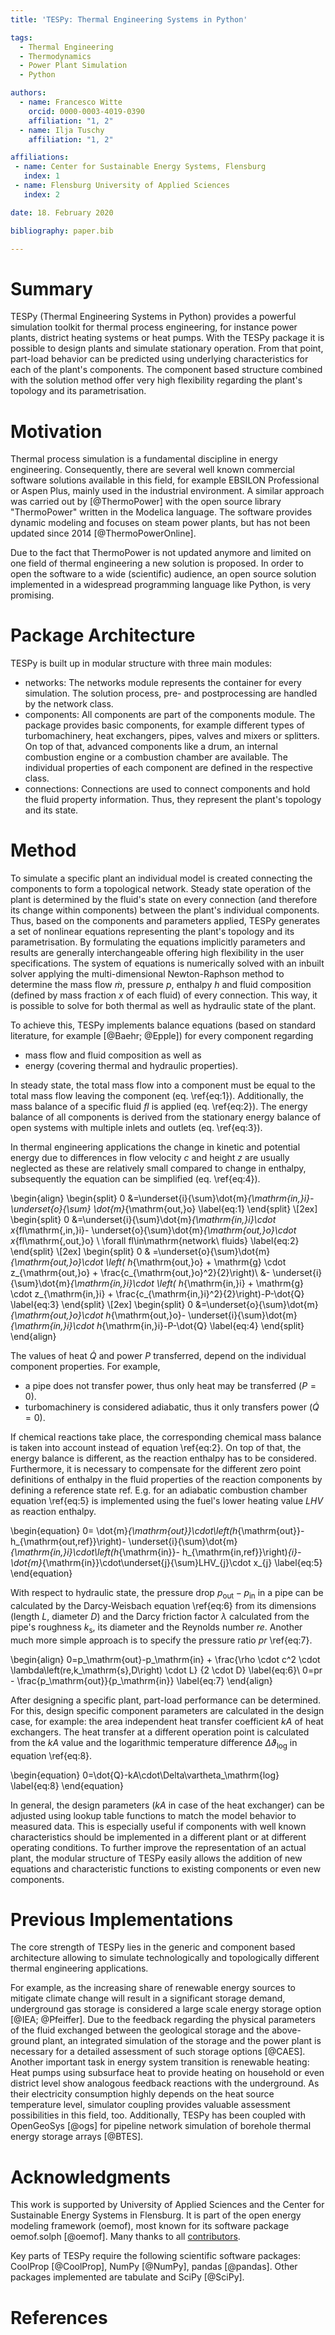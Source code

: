 ```yaml
---
title: 'TESPy: Thermal Engineering Systems in Python'

tags:
  - Thermal Engineering
  - Thermodynamics
  - Power Plant Simulation
  - Python

authors:
  - name: Francesco Witte
    orcid: 0000-0003-4019-0390
    affiliation: "1, 2"
  - name: Ilja Tuschy
    affiliation: "1, 2"

affiliations:
 - name: Center for Sustainable Energy Systems, Flensburg
   index: 1
 - name: Flensburg University of Applied Sciences
   index: 2

date: 18. February 2020

bibliography: paper.bib

---
```


# Summary

TESPy (Thermal Engineering Systems in Python) provides a powerful
simulation toolkit for thermal process engineering, for instance power plants,
district heating systems or heat pumps. With the TESPy package it is possible to
design plants and simulate stationary operation. From that point, part-load
behavior can be predicted using underlying characteristics for each of the
plant's components. The component based structure combined with the solution
method offer very high flexibility regarding the plant's topology and its
parametrisation.

# Motivation

Thermal process simulation is a fundamental discipline in energy engineering.
Consequently, there are several well known commercial software solutions
available in this field, for example EBSILON Professional or Aspen Plus, mainly
used in the industrial environment. A similar approach was carried out by
[@ThermoPower] with the open source library "ThermoPower" written in the
Modelica language. The software provides dynamic modeling and focuses on steam
power plants, but has not been updated since 2014 [@ThermoPowerOnline].

Due to the fact that ThermoPower is not updated anymore and limited on
one field of thermal engineering a new solution is proposed. In order to open
the software to a wide (scientific) audience, an open source solution
implemented in a widespread programming language like Python, is very promising.

# Package Architecture

TESPy is built up in modular structure with three main modules:

* networks: The networks module represents the container for every simulation.
  The solution process, pre- and postprocessing are handled by the network
  class.
* components: All components are part of the components module. The package
  provides basic components, for example different types of turbomachinery, heat
  exchangers, pipes, valves and mixers or splitters. On top of that, advanced
  components like a drum, an internal combustion engine or a combustion chamber
  are available. The individual properties of each component are defined in the respective class.
* connections: Connections are used to connect components and hold the fluid
  property information. Thus, they represent the plant's topology and its state.

# Method

To simulate a specific plant an individual model is created connecting the
components to form a topological network. Steady state operation of the plant is
determined by the fluid's state on every connection (and therefore its change
within components) between the plant's individual components. Thus, based on the
components and parameters applied, TESPy generates a set of nonlinear equations
representing the plant's topology and its parametrisation. By formulating the
equations implicitly parameters and results are generally interchangeable
offering high flexibility in the user specifications. The system of equations is
numerically solved with an inbuilt solver applying the multi-dimensional
Newton-Raphson method to determine the mass flow $\dot{m}$, pressure $p$,
enthalpy $h$ and fluid composition (defined by mass fraction $x$ of each fluid)
of every connection. This way, it is possible to solve for both thermal as well
as hydraulic state of the plant.

To achieve this, TESPy implements balance equations (based on standard
literature, for example [@Baehr; @Epple]) for every component regarding

* mass flow and fluid composition as well as
* energy (covering thermal and hydraulic properties).

In steady state, the total mass flow into a component must be equal to the total
mass flow leaving the component (eq. \ref{eq:1}). Additionally, the mass balance
of a specific fluid $fl$ is applied (eq. \ref{eq:2}). The energy balance of all
components is derived from the stationary energy balance of open systems with
multiple inlets and outlets (eq. \ref{eq:3}).

In thermal engineering applications the change in kinetic and potential energy
due to differences in flow velocity $c$ and height $z$ are usually neglected as
these are relatively small compared to change in enthalpy, subsequently the
equation can be simplified (eq. \ref{eq:4}).

\begin{align}
\begin{split}
0 &=\underset{i}{\sum}\dot{m}_{\mathrm{in,}i}-\underset{o}{\sum}
\dot{m}_{\mathrm{out,}o} \label{eq:1}
\end{split}
\\[2ex]
\begin{split}
0 &=\underset{i}{\sum}\dot{m}_{\mathrm{in,}i}\cdot x_{fl\mathrm{,in,}i}-
\underset{o}{\sum}\dot{m}_{\mathrm{out,}o}\cdot x_{fl\mathrm{,out,}o}
\ \forall fl\in\mathrm{network\ fluids} \label{eq:2}
\end{split}
\\[2ex]
\begin{split}
0 & =\underset{o}{\sum}\dot{m}_{\mathrm{out,}o}\cdot \left(
h_{\mathrm{out,}o} + \mathrm{g} \cdot z_{\mathrm{out,}o} +
\frac{c_{\mathrm{out,}o}^2}{2}\right)\\ &-
\underset{i}{\sum}\dot{m}_{\mathrm{in,}i}\cdot \left(
h_{\mathrm{in,}i} + \mathrm{g} \cdot z_{\mathrm{in,}i} +
\frac{c_{\mathrm{in,}i}^2}{2}\right)-P-\dot{Q} \label{eq:3}
\end{split}
\\[2ex]
\begin{split}
0 &=\underset{o}{\sum}\dot{m}_{\mathrm{out,}o}\cdot h_{\mathrm{out,}o}-
\underset{i}{\sum}\dot{m}_{\mathrm{in,}i}\cdot h_{\mathrm{in,}i}-P-\dot{Q}
\label{eq:4}
\end{split}
\end{align}

The values of heat $\dot{Q}$ and power $P$ transferred, depend on
the individual component properties. For example,

* a pipe does not transfer power, thus only heat may be transferred ($P=0$).
* turbomachinery is considered adiabatic, thus it only transfers power
  ($\dot{Q}=0$).

If chemical reactions take place, the corresponding chemical mass balance is
taken into account instead of equation \ref{eq:2}. On top of that, the energy
balance is different, as the reaction enthalpy has to be considered.
Furthermore, it is necessary to compensate for the different zero point
definitions of enthalpy in the fluid properties of the reaction components by
defining a reference state $\mathrm{ref}$. E.g. for an adiabatic combustion
chamber equation \ref{eq:5} is implemented using the fuel's lower heating value
$LHV$ as reaction enthalpy.

\begin{equation}
0=
\dot{m}_{\mathrm{out}}\cdot\left(h_{\mathrm{out}}-h_{\mathrm{out,ref}}\right)-
\underset{i}{\sum}\dot{m}_{\mathrm{in,}i}\cdot\left(h_{\mathrm{in}}-
h_{\mathrm{in,ref}}\right)_{i}-
\dot{m}_{\mathrm{in}}\cdot\underset{j}{\sum}LHV_{j}\cdot x_{j} \label{eq:5}
\end{equation}

With respect to hydraulic state, the pressure drop
$p_\mathrm{out}-p_\mathrm{in}$ in a pipe can be calculated
by the Darcy-Weisbach equation \ref{eq:6} from its dimensions (length $L$,
diameter $D$) and the Darcy friction factor $\lambda$ calculated from the
pipe's roughness $k_\mathrm{s}$, its diameter and the Reynolds number $re$.
Another much more simple approach is to specify the pressure ratio $pr$
\ref{eq:7}.

\begin{align}
0=p_\mathrm{out}-p_\mathrm{in} +
\frac{\rho \cdot c^2 \cdot \lambda\left(re,k_\mathrm{s},D\right) \cdot L}
{2 \cdot D} \label{eq:6}\\
0=pr - \frac{p_\mathrm{out}}{p_\mathrm{in}} \label{eq:7}
\end{align}

After designing a specific plant, part-load performance can be determined. For
this, design specific component parameters are calculated in the design case,
for example: the area independent heat transfer coefficient $kA$ of heat
exchangers. The heat transfer at a different operation point is calculated from
the $kA$ value and the logarithmic temperature difference
$\Delta\vartheta_\mathrm{log}$ in equation \ref{eq:8}.

 \begin{equation}
 0=\dot{Q}-kA\cdot\Delta\vartheta_\mathrm{log} \label{eq:8}
 \end{equation}

In general, the design parameters ($kA$ in case of the heat exchanger) can be
adjusted using lookup table functions to match the model behavior to measured
data. This is especially useful if components with well known characteristics
should be implemented in a different plant or at different operating conditions.
To further improve the representation of an actual plant, the modular structure
of TESPy easily allows the addition of new equations and characteristic
functions to existing components or even new components.

# Previous Implementations

The core strength of TESPy lies in the generic and component based architecture
allowing to simulate technologically and topologically different thermal
engineering applications.

For example, as the increasing share of renewable energy sources to mitigate
climate change will result in a significant storage demand, underground gas
storage is considered a large scale energy storage option [@IEA; @Pfeiffer]. Due
to the feedback regarding the physical parameters of the fluid exchanged between
the geological storage and the above-ground plant, an integrated simulation of
the storage and the power plant is necessary for a detailed assessment of such
storage options [@CAES]. Another important task in energy system transition is
renewable heating: Heat pumps using subsurface heat to provide heating on
household or even district level show analogous feedback reactions with the
underground. As their electricity consumption highly depends on the heat source
temperature level, simulator coupling provides valuable assessment possibilities
in this field, too. Additionally, TESPy has been coupled with OpenGeoSys
[@ogs] for pipeline network simulation of borehole thermal energy storage arrays
[@BTES].

# Acknowledgments

This work is supported by University of Applied Sciences and the Center for
Sustainable Energy Systems in Flensburg. It is part of the open energy modeling
framework (oemof), most known for its software package oemof.solph [@oemof].
Many thanks to all
[contributors](https://github.com/oemof/tespy/graphs/contributors).

Key parts of TESPy require the following scientific software packages: CoolProp
[@CoolProp], NumPy [@NumPy], pandas [@pandas]. Other packages implemented are
tabulate and SciPy [@SciPy].

# References
